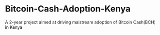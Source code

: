 # Bitcoin-Cash-Adoption-Kenya
A 2-year project aimed at driving maistream adoption of Bitcoin Cash(BCH) in Kenya
